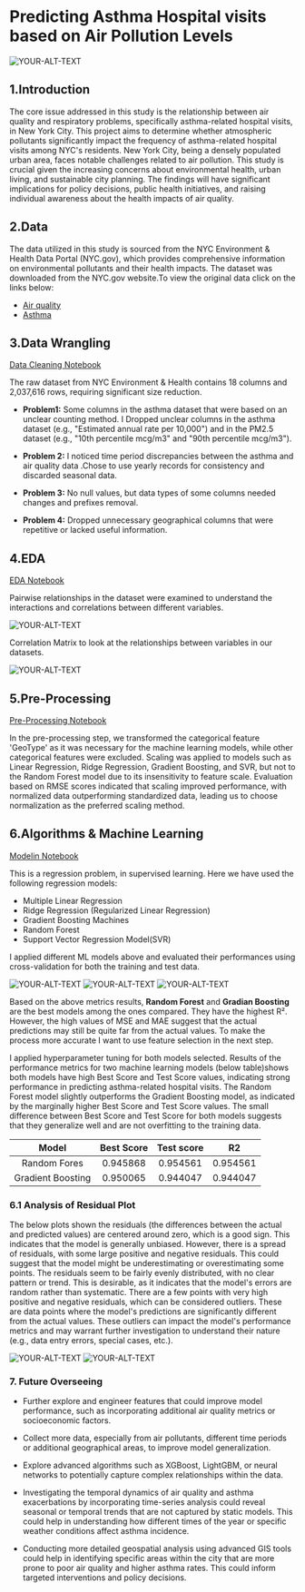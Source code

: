 # Predicting Asthma Hospital visits based on Air Pollution Levels
<picture>
 <source media="(prefers-color-scheme: dark)" srcset="https://u4d2z7k9.rocketcdn.me/wp-content/uploads/2022/11/Untitled-1024-×-683px-17.jpg.webp">
 <source media="(prefers-color-scheme: light)" srcset="https://u4d2z7k9.rocketcdn.me/wp-content/uploads/2022/11/Untitled-1024-×-683px-17.jpg.webp">
 <img alt="YOUR-ALT-TEXT" src="https://u4d2z7k9.rocketcdn.me/wp-content/uploads/2022/11/Untitled-1024-×-683px-17.jpg.webp">
</picture>

## 1.Introduction
The core issue addressed in this study is the relationship between air quality and respiratory problems, specifically asthma-related hospital visits, in New York City. This project aims to determine whether atmospheric pollutants significantly impact the frequency of asthma-related hospital visits among NYC's residents.
New York City, being a densely populated urban area, faces notable challenges related to air pollution. This study is crucial given the increasing concerns about environmental health, urban living, and sustainable city planning. The findings will have significant implications for policy decisions, public health initiatives, and raising individual awareness about the health impacts of air quality.

## 2.Data
The data utilized in this study is sourced from the NYC Environment & Health Data Portal (NYC.gov), which provides comprehensive information on environmental pollutants and their health impacts. The dataset was downloaded from the NYC.gov website.To view the original data click on the links below:

* [Air quality](https://a816-dohbesp.nyc.gov/IndicatorPublic/data-explorer/air-quality/?id=2023#display=summary)
* [Asthma](a816-dohbesp.nyc.gov/IndicatorPublic/data-explorer/asthma/?id=2414#display=summary)

             

## 3.Data Wrangling

[Data Cleaning Notebook](https://github.com/Mary080102/Capston-Two/blob/202f588a71fc53fcdf9a611ef8f2c41660066847/notebooks/Air%20quality%20Capston-%20Data%20wrangling.ipynb)

The raw dataset from NYC Environment & Health contains 18 columns and 2,037,616 rows, requiring significant size reduction.

* **Problem1:** Some columns in the asthma dataset that were based on an unclear counting method. I Dropped unclear columns in the asthma dataset (e.g., "Estimated annual rate per 10,000") and in the PM2.5 dataset (e.g., "10th percentile mcg/m3" and "90th percentile mcg/m3").
  
* **Problem 2:** I noticed time period discrepancies between the asthma and air quality data .Chose to use yearly records for consistency and discarded seasonal data.
  
* **Problem 3:** No null values, but data types of some columns needed changes and prefixes removal.
  
* **Problem 4:** Dropped unnecessary geographical columns that were repetitive or lacked useful information.

## 4.EDA

[EDA Notebook](https://github.com/Mary080102/Capston-Two/blob/202f588a71fc53fcdf9a611ef8f2c41660066847/notebooks/Air%20quality-%20Exploratory%20Data%20Analysis.ipynb)

Pairwise relationships in the dataset were examined to understand the interactions and correlations between different variables.

<picture>
 <source media="(prefers-color-scheme: dark)" srcset="https://github.com/Mary080102/Capston-Two/blob/b5869fbe7a5d5be1db3f6e10ba9088ad16314487/PNG/plot1.png">
 <source media="(prefers-color-scheme: light)" srcset="https://github.com/Mary080102/Capston-Two/blob/b5869fbe7a5d5be1db3f6e10ba9088ad16314487/PNG/plot1.png">
 <img alt="YOUR-ALT-TEXT" src="https://github.com/Mary080102/Capston-Two/blob/b5869fbe7a5d5be1db3f6e10ba9088ad16314487/PNG/plot1.png">
</picture>

Correlation Matrix to look at the relationships between variables in our datasets.

<picture>
 <source media="(prefers-color-scheme: dark)" srcset="https://github.com/Mary080102/Capston-Two/blob/b5869fbe7a5d5be1db3f6e10ba9088ad16314487/PNG/plot2.png">
 <source media="(prefers-color-scheme: light)" srcset="https://github.com/Mary080102/Capston-Two/blob/b5869fbe7a5d5be1db3f6e10ba9088ad16314487/PNG/plot2.png">
 <img alt="YOUR-ALT-TEXT" src="https://github.com/Mary080102/Capston-Two/blob/b5869fbe7a5d5be1db3f6e10ba9088ad16314487/PNG/plot2.png">
</picture>

## 5.Pre-Processing
[Pre-Processing Notebook](https://github.com/Mary080102/Capston-Two/blob/b5869fbe7a5d5be1db3f6e10ba9088ad16314487/notebooks/Pre-processing%20and%20Training%20Data%20Development.ipynb)

In the pre-processing step, we transformed the categorical feature 'GeoType' as it was necessary for the machine learning models, while other categorical features were excluded. Scaling was applied to models such as Linear Regression, Ridge Regression, Gradient Boosting, and SVR, but not to the Random Forest model due to its insensitivity to feature scale. Evaluation based on RMSE scores indicated that scaling improved performance, with normalized data outperforming standardized data, leading us to choose normalization as the preferred scaling method.

## 6.Algorithms & Machine Learning
[Modelin Notebook]()

This is a regression problem, in supervised learning. Here we have used the following regression models:
* Multiple Linear Regression
* Ridge Regression (Regularized Linear Regression)
* Gradient Boosting Machines
* Random Forest
* Support Vector Regression Model(SVR)

I applied different ML models above and evaluated their performances using cross-validation for both the training and test data. 

<picture>
 <source media="(prefers-color-scheme: dark)" srcset="https://github.com/Mary080102/Capston-Two/blob/7d04797565f336ea74700806274c9eeceaf97eb7/PNG/plot3.png">
 <source media="(prefers-color-scheme: light)" srcset="https://github.com/Mary080102/Capston-Two/blob/7d04797565f336ea74700806274c9eeceaf97eb7/PNG/plot3.png">
 <img alt="YOUR-ALT-TEXT" src="https://github.com/Mary080102/Capston-Two/blob/7d04797565f336ea74700806274c9eeceaf97eb7/PNG/plot3.png">
</picture>


<picture>
 <source media="(prefers-color-scheme: dark)" srcset="https://github.com/Mary080102/Capston-Two/blob/7d04797565f336ea74700806274c9eeceaf97eb7/PNG/plot4.png">
 <source media="(prefers-color-scheme: light)" srcset="https://github.com/Mary080102/Capston-Two/blob/7d04797565f336ea74700806274c9eeceaf97eb7/PNG/plot4.png">
 <img alt="YOUR-ALT-TEXT" src="https://github.com/Mary080102/Capston-Two/blob/7d04797565f336ea74700806274c9eeceaf97eb7/PNG/plot4.png">
</picture>


<picture>
 <source media="(prefers-color-scheme: dark)" srcset="https://github.com/Mary080102/Capston-Two/blob/7d04797565f336ea74700806274c9eeceaf97eb7/PNG/plot5.png">
 <source media="(prefers-color-scheme: light)" srcset="https://github.com/Mary080102/Capston-Two/blob/7d04797565f336ea74700806274c9eeceaf97eb7/PNG/plot5.png">
 <img alt="YOUR-ALT-TEXT" src="https://github.com/Mary080102/Capston-Two/blob/7d04797565f336ea74700806274c9eeceaf97eb7/PNG/plot5.png">
</picture>

Based on the above metrics results, **Random Forest** and **Gradian Boosting** are the best models among the ones compared. They have the highest R². However, the high values of MSE and MAE suggest that the actual predictions may still be quite far from the actual values. To make the process more accurate I want to use feature selection in the next step.


I applied hyperparameter tuning for both models selected. Results of the performance metrics for two machine learning models (below table)shows both models have high Best Score and Test Score values, indicating strong performance in predicting asthma-related hospital visits. The Random Forest model slightly outperforms the Gradient Boosting model, as indicated by the marginally higher Best Score and Test Score values. The small difference between Best Score and Test Score for both models suggests that they generalize well and are not overfitting to the training data.



| Model        | Best Score     | Test score    |R2    |
| :---:         |     :---:     |       :---:   | :---:|
| Random Fores   | 0.945868     | 0.954561    |     0.954561 |
| Gradient Boosting     | 0.950065       | 0.944047      |   0.944047   |


### 6.1 Analysis of Residual Plot

The below plots shown the residuals (the differences between the actual and predicted values) are centered around zero, which is a good sign. This indicates that the model is generally unbiased. However, there is a spread of residuals, with some large positive and negative residuals. This could suggest that the model might be underestimating or overestimating some points.
The residuals seem to be fairly evenly distributed, with no clear pattern or trend. This is desirable, as it indicates that the model's errors are random rather than systematic. There are a few points with very high positive and negative residuals, which can be considered outliers. These are data points where the model's predictions are significantly different from the actual values. These outliers can impact the model's performance metrics and may warrant further investigation to understand their nature (e.g., data entry errors, special cases, etc.).


<picture>
 <source media="(prefers-color-scheme: dark)" srcset="https://github.com/Mary080102/Capston-Two/blob/7d04797565f336ea74700806274c9eeceaf97eb7/PNG/plot6.png">
 <source media="(prefers-color-scheme: light)" srcset="https://github.com/Mary080102/Capston-Two/blob/7d04797565f336ea74700806274c9eeceaf97eb7/PNG/plot6.png">
 <img alt="YOUR-ALT-TEXT" src="https://github.com/Mary080102/Capston-Two/blob/7d04797565f336ea74700806274c9eeceaf97eb7/PNG/plot6.png">
</picture>


<picture>
 <source media="(prefers-color-scheme: dark)" srcset="https://github.com/Mary080102/Capston-Two/blob/7d04797565f336ea74700806274c9eeceaf97eb7/PNG/plot7.png">
 <source media="(prefers-color-scheme: light)" srcset="https://github.com/Mary080102/Capston-Two/blob/7d04797565f336ea74700806274c9eeceaf97eb7/PNG/plot7.png">
 <img alt="YOUR-ALT-TEXT" src="https://github.com/Mary080102/Capston-Two/blob/7d04797565f336ea74700806274c9eeceaf97eb7/PNG/plot7.png">
</picture>


### 7. Future Overseeing

* Further explore and engineer features that could improve model performance, such as incorporating additional air quality metrics or socioeconomic factors.

* Collect more data, especially from air pollutants, different time periods or additional geographical areas, to improve model generalization.
  
* Explore advanced algorithms such as XGBoost, LightGBM, or neural networks to potentially capture complex relationships within the data.


* Investigating the temporal dynamics of air quality and asthma exacerbations by incorporating time-series analysis could reveal seasonal or temporal trends that are not captured by static models. This could help in understanding how different times of the year or specific weather conditions affect asthma incidence.
  
* Conducting more detailed geospatial analysis using advanced GIS tools could help in identifying specific areas within the city that are more prone to poor air quality and higher asthma rates. This could inform targeted interventions and policy decisions.

